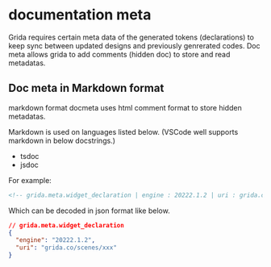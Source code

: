 # documentation meta

Grida requires certain meta data of the generated tokens (declarations) to keep sync between updated designs and previously genrerated codes. Doc meta allows grida to add comments (hidden doc) to store and read metadatas.

## Doc meta in Markdown format

markdown format docmeta uses html comment format to store hidden metadatas.

Markdown is used on languages listed below. (VSCode well supports markdown in below docstrings.)

- tsdoc
- jsdoc

For example:

```html
<!-- grida.meta.widget_declaration | engine : 20222.1.2 | uri : grida.co/scenes/xxx -->
```

Which can be decoded in json format like below.

```json
// grida.meta.widget_declaration
{
  "engine": "20222.1.2",
  "uri": "grida.co/scenes/xxx"
}
```
